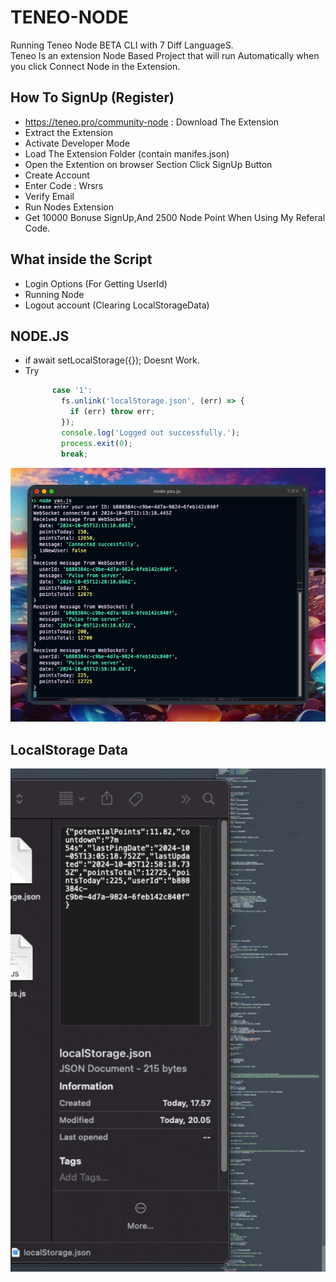 # TENEO-NODE
Running Teneo Node BETA CLI with 7 Diff LanguageS. <br>
Teneo Is an extension Node Based Project that will run Automatically when you click Connect Node in the Extension.

## How To SignUp (Register)

- https://teneo.pro/community-node : Download The Extension
- Extract the Extension
- Activate Developer Mode
- Load The Extension Folder (contain manifes.json)
- Open the Extention on browser Section Click SignUp Button
- Create Account
- Enter Code : Wrsrs
- Verify Email
- Run Nodes Extension
- Get 10000 Bonuse SignUp,And 2500 Node Point When Using My Referal Code.

## What inside the Script

- Login Options (For Getting UserId)
- Running Node
- Logout account (Clearing LocalStorageData)

## NODE.JS
- if await setLocalStorage({}); Doesnt Work.
- Try
  ```JavaScript
        case '1':
          fs.unlink('localStorage.json', (err) => {
            if (err) throw err;
          });
          console.log('Logged out successfully.');
          process.exit(0);
          break;
  ```
<img src="/Asset/Screenshot 2024-10-05 at 20.08.20.png" width=600>

## LocalStorage Data

<img src="/Asset/CleanShot 2024-10-05 at 20.05.19.gif" width=600>
